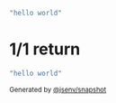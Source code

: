 ```js
"hello world"
```

# 1/1 return

```js
"hello world"
```

<sub>
  Generated by <a href="https://github.com/jsenv/core/tree/main/packages/independent/snapshot">@jsenv/snapshot</a>
</sub>